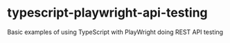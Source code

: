 # typescript-playwright-api-testing
Basic examples of using TypeScript with PlayWright doing REST API testing
